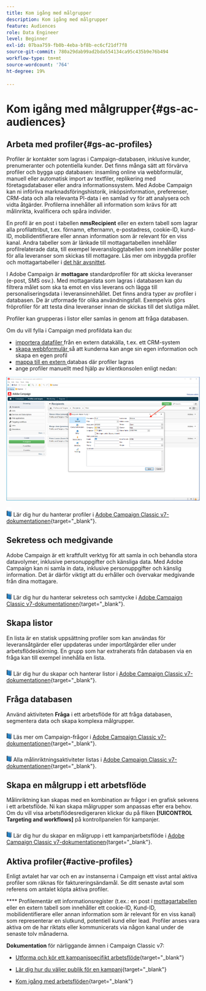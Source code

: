 ```yaml
---
title: Kom igång med målgrupper
description: Kom igång med målgrupper
feature: Audiences
role: Data Engineer
level: Beginner
exl-id: 07baa759-fb0b-4eba-bf8b-ec6cf21df7f8
source-git-commit: 780a29dab99ad2bda554134ca95c435b9e76b494
workflow-type: tm+mt
source-wordcount: '764'
ht-degree: 19%

---
```


# Kom igång med målgrupper{#gs-ac-audiences}

## Arbeta med profiler{#gs-ac-profiles}

Profiler är kontakter som lagras i Campaign-databasen, inklusive kunder, prenumeranter och potentiella kunder. Det finns många sätt att förvärva profiler och bygga upp databasen: insamling online via webbformulär, manuell eller automatisk import av textfiler, replikering med företagsdatabaser eller andra informationssystem. Med Adobe Campaign kan ni införliva marknadsföringshistorik, inköpsinformation, preferenser, CRM-data och alla relevanta PI-data i en samlad vy för att analysera och vidta åtgärder. Profilerna innehåller all information som krävs för att målinrikta, kvalificera och spåra individer.

En profil är en post i tabellen **nmsRecipient** eller en extern tabell som lagrar alla profilattribut, t.ex. förnamn, efternamn, e-postadress, cookie-ID, kund-ID, mobilidentifierare eller annan information som är relevant för en viss kanal. Andra tabeller som är länkade till mottagartabellen innehåller profilrelaterade data, till exempel leveransloggtabellen som innehåller poster för alla leveranser som skickas till mottagare. Läs mer om inbyggda profiler och mottagartabeller i [det här avsnittet](../dev/datamodel.md#ootb-profiles).

I Adobe Campaign är **mottagare** standardprofiler för att skicka leveranser (e-post, SMS osv.). Med mottagardata som lagras i databasen kan du filtrera målet som ska ta emot en viss leverans och lägga till personaliseringsdata i leveransinnehållet. Det finns andra typer av profiler i databasen. De är utformade för olika användningsfall. Exempelvis görs fröprofiler för att testa dina leveranser innan de skickas till det slutliga målet.

Profiler kan grupperas i listor eller samlas in genom att fråga databasen.


Om du vill fylla i Campaign med profildata kan du:

* [importera datafiler ](import.md) från en extern datakälla, t.ex. ett CRM-system
* [skapa webbformulär ](../dev/webapps.md) så att kunderna kan ange sin egen information och skapa en egen profil
* [mappa till en extern ](../connect/fda.md) databas där profiler lagras
* ange profiler manuellt med hjälp av klientkonsolen enligt nedan:

![](assets/create-profile.png)


![](../assets/do-not-localize/book.png) Lär dig hur du hanterar profiler i  [Adobe Campaign Classic v7-dokumentationen](https://experienceleague.adobe.com/docs/campaign-classic/using/getting-started/profile-management/about-profiles.html){target=&quot;_blank&quot;}.


## Sekretess och medgivande

Adobe Campaign är ett kraftfullt verktyg för att samla in och behandla stora datavolymer, inklusive personuppgifter och känsliga data. Med Adobe Campaign kan ni samla in data, inklusive personuppgifter och känslig information. Det är därför viktigt att du erhåller och övervakar medgivande från dina mottagare.

![](../assets/do-not-localize/book.png) Lär dig hur du hanterar sekretess och samtycke i  [Adobe Campaign Classic v7-dokumentationen](https://experienceleague.adobe.com/docs/campaign-classic/using/getting-started/privacy/privacy-and-recommendations.html){target=&quot;_blank&quot;}.

## Skapa listor

En lista är en statisk uppsättning profiler som kan användas för leveransåtgärder eller uppdateras under importåtgärder eller under arbetsflödeskörning. En grupp som har extraherats från databasen via en fråga kan till exempel innehålla en lista.

![](../assets/do-not-localize/book.png) Lär dig hur du skapar och hanterar listor i  [Adobe Campaign Classic v7-dokumentationen](https://experienceleague.adobe.com/docs/campaign-classic/using/getting-started/profile-management/creating-and-managing-lists.html){target=&quot;_blank&quot;}.

## Fråga databasen

Använd aktiviteten **Fråga** i ett arbetsflöde för att fråga databasen, segmentera data och skapa komplexa målgrupper.

![](../assets/do-not-localize/book.png) Läs mer om Campaign-frågor i  [Adobe Campaign Classic v7-dokumentationen](https://experienceleague.adobe.com/docs/campaign-classic/using/automating-with-workflows/introduction/targeting-data.html){target=&quot;_blank&quot;}.

![](../assets/do-not-localize/book.png) Alla målinriktningsaktiviteter listas i  [Adobe Campaign Classic v7-dokumentationen](https://experienceleague.adobe.com/docs/campaign-classic/using/automating-with-workflows/targeting-activities/about-targeting-activities.html){target=&quot;_blank&quot;}.

## Skapa en målgrupp i ett arbetsflöde

Målinriktning kan skapas med en kombination av frågor i en grafisk sekvens i ett arbetsflöde. Ni kan skapa målgrupper som anpassas efter era behov. Om du vill visa arbetsflödesredigeraren klickar du på fliken **[!UICONTROL Targeting and workflows]** på kontrollpanelen för kampanjer.

![](../assets/do-not-localize/book.png) Lär dig hur du skapar en målgrupp i ett kampanjarbetsflöde i  [Adobe Campaign Classic v7-dokumentationen](https://experienceleague.adobe.com/docs/campaign-classic/using/orchestrating-campaigns/orchestrate-campaigns/marketing-campaign-target.html?lang=en#building-the-main-target-in-a-workflow){target=&quot;_blank&quot;}.


## Aktiva profiler{#active-profiles}

Enligt avtalet har var och en av instanserna i Campaign ett visst antal aktiva profiler som räknas för faktureringsändamål. Se ditt senaste avtal som referens om antalet köpta aktiva profiler.

**** Profilementär ett informationsregister (t.ex.: en post i  [mottagartabellen ](../dev/datamodel.md) eller en extern tabell som innehåller ett cookie-ID, Kund-ID, mobilidentifierare eller annan information som är relevant för en viss kanal) som representerar en slutkund, potentiell kund eller lead. Profiler anses vara aktiva om de har riktats eller kommunicerats via någon kanal under de senaste tolv månaderna.

<!--
You can monitor the number of active profiles used on your instances directly from Campaign Control Panel. 

![](../assets/do-not-localize/book.png) For more on this, refer to the [Control Panel documentation](https://docs.adobe.com/content/help/en/control-panel/using/performance-monitoring/active-profiles-monitoring.html).
-->

**Dokumentation** för närliggande ämnen i Campaign Classic v7:

* [Utforma och kör ett kampanjspecifikt arbetsflöde](https://experienceleague.adobe.com/docs/campaign-classic/using/automating-with-workflows/introduction/building-a-workflow.html){target=&quot;_blank&quot;}

* [Lär dig hur du väljer publik för en kampanj](https://experienceleague.adobe.com/docs/campaign-classic/using/orchestrating-campaigns/orchestrate-campaigns/marketing-campaign-target.html){target=&quot;_blank&quot;}

* [Kom igång med arbetsflöden](https://experienceleague.adobe.com/docs/campaign-classic/using/automating-with-workflows/introduction/about-workflows.html){target=&quot;_blank&quot;}

